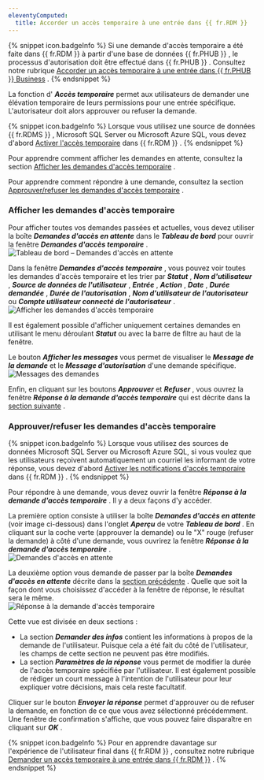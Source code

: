 ```yaml
---
eleventyComputed:
  title: Accorder un accès temporaire à une entrée dans {{ fr.RDM }}
---
```

{% snippet icon.badgeInfo %} 
Si une demande d'accès temporaire a été faite dans {{ fr.RDM }} à partir d'une base de données {{ fr.PHUB }} , le processus d'autorisation doit être effectué dans {{ fr.PHUB }} . Consultez notre rubrique [Accorder un accès temporaire à une entrée dans {{ fr.PHUB }} Business](/fr/hub/web-interface/hub-overview/temporary-access-hub-business/grant-temporary-access-to-an-entry/) . 
{% endsnippet %}
 
La fonction d' ***Accès temporaire*** permet aux utilisateurs de demander une élévation temporaire de leurs permissions pour une entrée spécifique. L'autorisateur doit alors approuver ou refuser la demande. 

{% snippet icon.badgeInfo %} 
Lorsque vous utilisez une source de données {{ fr.RDMS }} , Microsoft SQL Server ou Microsoft Azure SQL, vous devez d'abord [Activer l'accès temporaire](/fr/kb/remote-desktop-manager/how-to-articles/enable-temporary-access/) dans {{ fr.RDM }} . 
{% endsnippet %}
 
Pour apprendre comment afficher les demandes en attente, consultez la section [Afficher les demandes d'accès temporaire](#afficher-les-demandes-daccès-temporaire) . 

Pour apprendre comment répondre à une demande, consultez la section [Approuver/refuser les demandes d'accès temporaire](#approuverrefuser-les-demandes-daccès-temporaire) . 

### Afficher les demandes d'accès temporaire 

Pour afficher toutes vos demandes passées et actuelles, vous devez utiliser la boîte ***Demandes d'accès en attente*** dans le ***Tableau de bord*** pour ouvrir la fenêtre ***Demandes d'accès temporaire*** .  
![Tableau de bord – Demandes d'accès en attente](/img/fr/rdm/windows/RDMWin2124.png) 

Dans la fenêtre ***Demandes d'accès temporaire*** , vous pouvez voir toutes les demandes d'accès temporaire et les trier par ***Statut*** , ***Nom d'utilisateur*** , ***Source de données de l'utilisateur*** , ***Entrée*** , ***Action*** , ***Date*** , ***Durée demandée*** , ***Durée de l'autorisation*** , ***Nom d'utilisateur de l'autorisateur*** ou ***Compte utilisateur connecté de l'autorisateur*** .  
![Afficher les demandes d'accès temporaire](/img/fr/rdm/windows/RDMWin2125.png) 

Il est également possible d'afficher uniquement certaines demandes en utilisant le menu déroulant ***Statut*** ou avec la barre de filtre au haut de la fenêtre.  

Le bouton ***Afficher les messages*** vous permet de visualiser le ***Message de la demande*** et le ***Message d'autorisation*** d'une demande spécifique.  
![Messages des demandes](/img/fr/rdm/windows/RDMWin2127.png) 

Enfin, en cliquant sur les boutons ***Approuver*** et ***Refuser*** , vous ouvrez la fenêtre ***Réponse à la demande d'accès temporaire*** qui est décrite dans la [section suivante](#approuverrefuser-les-demandes-daccès-temporaire) . 

### Approuver/refuser les demandes d'accès temporaire 

{% snippet icon.badgeInfo %} 
Lorsque vous utilisez des sources de données Microsoft SQL Server ou Microsoft Azure SQL, si vous voulez que les utilisateurs reçoivent automatiquement un courriel les informant de votre réponse, vous devez d'abord [Activer les notifications d'accès temporaire](/fr/kb/remote-desktop-manager/how-to-articles/enable-temporary-access/) dans {{ fr.RDM }} . 
{% endsnippet %}
 
Pour répondre à une demande, vous devez ouvrir la fenêtre ***Réponse à la demande d'accès temporaire*** . Il y a deux façons d'y accéder.  

La première option consiste à utiliser la boîte ***Demandes d'accès en attente*** (voir image ci-dessous) dans l'onglet ***Aperçu*** de votre ***Tableau de bord*** . En cliquant sur la coche verte (approuver la demande) ou le "X" rouge (refuser la demande) à côté d'une demande, vous ouvrirez la fenêtre ***Réponse à la demande d'accès temporaire*** .  
![Demandes d'accès en attente](/img/fr/rdm/windows/RDMWin2128.png) 

La deuxième option vous demande de passer par la boîte ***Demandes d'accès en attente*** décrite dans la [section précédente](#afficher-les-demandes-daccès-temporaire) . Quelle que soit la façon dont vous choisissez d'accéder à la fenêtre de réponse, le résultat sera le même.  
![Réponse à la demande d'accès temporaire](/img/fr/rdm/windows/RDMWin2126.png) 

Cette vue est divisée en deux sections :  

* La section ***Demander des infos*** contient les informations à propos de la demande de l'utilisateur. Puisque cela a été fait du côté de l'utilisateur, les champs de cette section ne peuvent pas être modifiés. 
* La section ***Paramètres de la réponse*** vous permet de modifier la durée de l'accès temporaire spécifiée par l'utilisateur. Il est également possible de rédiger un court message à l'intention de l'utilisateur pour leur expliquer votre décisions, mais cela reste facultatif. 

Cliquer sur le bouton ***Envoyer la réponse*** permet d'approuver ou de refuser la demande, en fonction de ce que vous avez sélectionné précédemment. Une fenêtre de confirmation s'affiche, que vous pouvez faire disparaître en cliquant sur ***OK*** . 

{% snippet icon.badgeInfo %} 
Pour en apprendre davantage sur l'expérience de l'utilisateur final dans {{ fr.RDM }} , consultez notre rubrique [Demander un accès temporaire à une entrée dans {{ fr.RDM }}](/fr/rdm/windows/user-interface/content-area/temporary-access-rdm/request-temporary-access-to-an-entry/) . 
{% endsnippet %}
 

